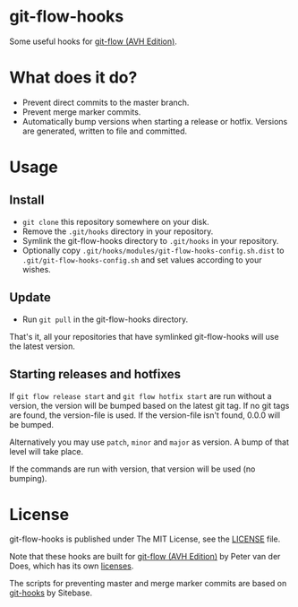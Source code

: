 git-flow-hooks
==============

Some useful hooks for [git-flow (AVH Edition)][1].

What does it do?
================

- Prevent direct commits to the master branch.
- Prevent merge marker commits.
- Automatically bump versions when starting a release or hotfix. Versions are generated, written to file and committed.

Usage
=====

Install
-------

- `git clone` this repository somewhere on your disk.
- Remove the `.git/hooks` directory in your repository.
- Symlink the git-flow-hooks directory to `.git/hooks` in your repository.
- Optionally copy `.git/hooks/modules/git-flow-hooks-config.sh.dist` to `.git/git-flow-hooks-config.sh` and set values according to your wishes.

Update
------

- Run `git pull` in the git-flow-hooks directory.

That's it, all your repositories that have symlinked git-flow-hooks will use the latest version.

Starting releases and hotfixes
------------------------------

If `git flow release start` and `git flow hotfix start` are run without a version, the version will be bumped based on the latest git tag. If no git tags are found, the version-file is used. If the version-file isn't found, 0.0.0 will be bumped.

Alternatively you may use `patch`, `minor` and `major` as version. A bump of that level will take place.

If the commands are run with version, that version will be used (no bumping).

License
=======

git-flow-hooks is published under The MIT License, see the [LICENSE][2] file.

Note that these hooks are built for [git-flow (AVH Edition)][1] by Peter van der Does, which has its own [licenses][3].

The scripts for preventing master and merge marker commits are based on [git-hooks][4] by Sitebase.

[1]: https://github.com/petervanderdoes/gitflow
[2]: https://github.com/jaspernbrouwer/git-flow-hooks/blob/master/LICENSE
[3]: https://github.com/petervanderdoes/gitflow/blob/master/LICENSE
[4]: https://github.com/Sitebase/git-hooks
